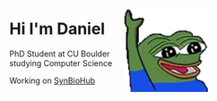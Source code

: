 # Hi I'm Daniel <img align="right" alt="peepoHey" src="peepoHey.gif" width="150px" style="margin-right: 150px; margin-top: -20px" />

PhD Student at CU Boulder studying Computer Science

Working on [SynBioHub][sbh]

[sbh]: https://github.com/SynBioHub
<!--
**danielfang97/danielfang97** is a ✨ _special_ ✨ repository because its `README.md` (this file) appears on your GitHub profile.

Here are some ideas to get you started:

- 🔭 I’m currently working on ...
- 🌱 I’m currently learning ...
- 👯 I’m looking to collaborate on ...
- 🤔 I’m looking for help with ...
- 💬 Ask me about ...
- 📫 How to reach me: ...
- 😄 Pronouns: ...
- ⚡ Fun fact: ...
-->
